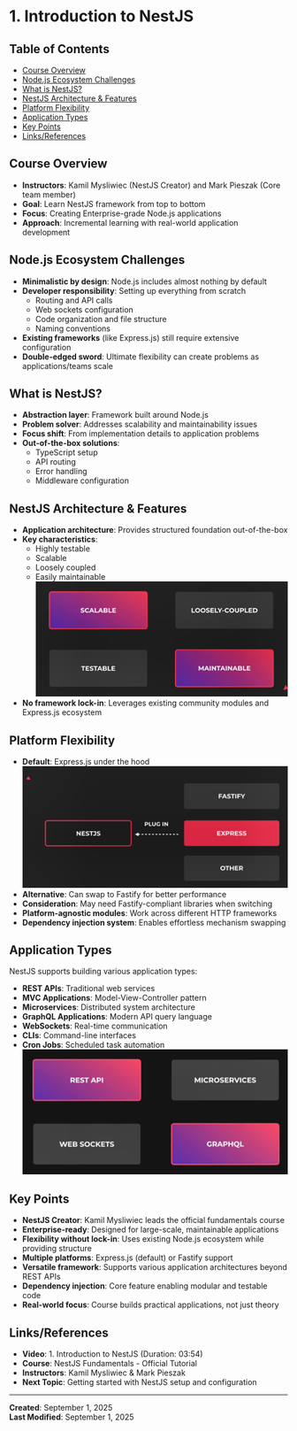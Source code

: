 # 1. Introduction to NestJS

<!-- omit from toc -->

## Table of Contents

- [Course Overview](#course-overview)
- [Node.js Ecosystem Challenges](#nodejs-ecosystem-challenges)
- [What is NestJS?](#what-is-nestjs)
- [NestJS Architecture & Features](#nestjs-architecture--features)
- [Platform Flexibility](#platform-flexibility)
- [Application Types](#application-types)
- [Key Points](#key-points)
- [Links/References](#linksreferences)

## Course Overview

- **Instructors**: Kamil Mysliwiec (NestJS Creator) and Mark Pieszak (Core team member)
- **Goal**: Learn NestJS framework from top to bottom
- **Focus**: Creating Enterprise-grade Node.js applications
- **Approach**: Incremental learning with real-world application development

## Node.js Ecosystem Challenges

- **Minimalistic by design**: Node.js includes almost nothing by default
- **Developer responsibility**: Setting up everything from scratch
  - Routing and API calls
  - Web sockets configuration
  - Code organization and file structure
  - Naming conventions
- **Existing frameworks** (like Express.js) still require extensive configuration
- **Double-edged sword**: Ultimate flexibility can create problems as applications/teams scale

## What is NestJS?

- **Abstraction layer**: Framework built around Node.js
- **Problem solver**: Addresses scalability and maintainability issues
- **Focus shift**: From implementation details to application problems
- **Out-of-the-box solutions**:
  - TypeScript setup
  - API routing
  - Error handling
  - Middleware configuration

## NestJS Architecture & Features

- **Application architecture**: Provides structured foundation out-of-the-box
- **Key characteristics**:
  - Highly testable
  - Scalable
  - Loosely coupled
  - Easily maintainable
![](assets/Pasted%20image%2020250902204241.png)
- **No framework lock-in**: Leverages existing community modules and Express.js ecosystem

## Platform Flexibility

- **Default**: Express.js under the hood
![](assets/Pasted%20image%2020250902204344.png)
- **Alternative**: Can swap to Fastify for better performance
- **Consideration**: May need Fastify-compliant libraries when switching
- **Platform-agnostic modules**: Work across different HTTP frameworks
- **Dependency injection system**: Enables effortless mechanism swapping

## Application Types

NestJS supports building various application types:

- **REST APIs**: Traditional web services
- **MVC Applications**: Model-View-Controller pattern
- **Microservices**: Distributed system architecture
- **GraphQL Applications**: Modern API query language
- **WebSockets**: Real-time communication
- **CLIs**: Command-line interfaces
- **Cron Jobs**: Scheduled task automation
![](assets/Pasted%20image%2020250902204544.png)

## Key Points

- **NestJS Creator**: Kamil Mysliwiec leads the official fundamentals course
- **Enterprise-ready**: Designed for large-scale, maintainable applications
- **Flexibility without lock-in**: Uses existing Node.js ecosystem while providing structure
- **Multiple platforms**: Express.js (default) or Fastify support
- **Versatile framework**: Supports various application architectures beyond REST APIs
- **Dependency injection**: Core feature enabling modular and testable code
- **Real-world focus**: Course builds practical applications, not just theory

## Links/References

- **Video**: 1. Introduction to NestJS (Duration: 03:54)
- **Course**: NestJS Fundamentals - Official Tutorial
- **Instructors**: Kamil Mysliwiec & Mark Pieszak
- **Next Topic**: Getting started with NestJS setup and configuration

---

**Created**: September 1, 2025  
**Last Modified**: September 1, 2025
